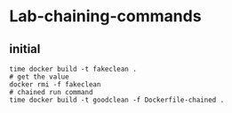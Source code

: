 # Lab-chaining-commands
## initial
```shell
time docker build -t fakeclean .
# get the value
docker rmi -f fakeclean
# chained run command
time docker build -t goodclean -f Dockerfile-chained . 
```

